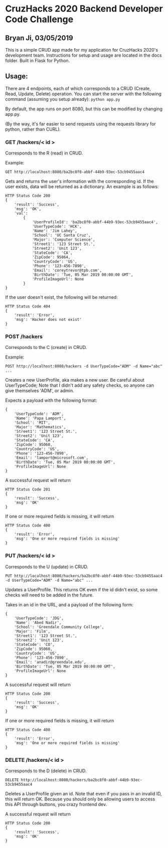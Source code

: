 # CruzHacks 2020 Backend Developer Code Challenge
## Bryan Ji, 03/05/2019

This is a simple CRUD app made for my application for CruzHacks 2020's development team.
Instructions for setup and usage are located in the docs folder.
Built in Flask for Python.

## Usage:

There are 4 endpoints, each of which corresponds to a CRUD (Create, Read, Update, Delete) operation.
You can start the server with the following command (assuming you setup already):
```python app.py```

By default, the app runs on port 8080, but this can be modified by changing app.py.

(By the way, it's far easier to send requests using the requests library for python, rather than CURL).

### GET /hackers/&lt; id &gt;

Corresponds to the R (read) in CRUD.

Example:

```
GET http://localhost:8080/ba2bc8f0-abbf-44b9-93ec-53cb9455aac4
```

Gets and returns the user's information with the corresponding id. If the user exists, data will be returned as a dictionary.
An example is as follows:

```
HTTP Status Code 200
{
    'result': 'Success',
    'msg': 'OK',
    'val':
        {
            'UserProfileId': 'ba2bc8f0-abbf-44b9-93ec-53cb9455aac4',
            'UserTypeCode': 'HCK',
            'Name': 'Jim Lahey',
            'School': 'UC Santa Cruz',
            'Major': 'Computer Science',
            'Street1': '123 Street St.',
            'Street2': 'Unit 123',
            'StateCode': 'CA',
            'ZipCode': 95064,
            'CountryCode': 'US',
            'Phone': '123-456-7890',
            'Email': 'coreytrevor@tpb.com',
            'BirthDate': 'Tue, 05 Mar 2019 00:00:00 GMT',
            'ProfileImageUrl': None
        }
}
```

If the user doesn't exist, the following will be returned:

```
HTTP Status Code 404
{
    'result': 'Error',
    'msg': 'Hacker does not exist'
}
```

### POST /hackers

Corresponds to the C (create) in CRUD.

Example:

```
POST http://localhost:8080/hackers -d UserTypeCode="ADM" -d Name="abc" ...
```

Creates a new UserProfile, aka makes a new user. Be careful about UserTypeCode; Note that I didn't add any safety checks, so anyone can give themselves 'ADM', or admin. 

Expects a payload with the following format:

```
{
    'UserTypeCode': 'ADM',
    'Name': 'Papa Lamport',
    'School': 'MIT',
    'Major': 'Mathematics',
    'Street1': '123 Street St.',
    'Street2': 'Unit 123',
    'StateCode': 'CA',
    'ZipCode': 95060,
    'CountryCode': 'US',
    'Phone': '123-456-7890',
    'Email': 'lamport@microsoft.com',
    'BirthDate': 'Tue, 05 Mar 2019 00:00:00 GMT',
    'ProfileImageUrl': None
}
```

A successful request will return

```
HTTP Status Code 201
{
    'result': 'Success',
    'msg': 'OK'
}
```

If one or more required fields is missing, it will return

```
HTTP Status Code 400
{
    'result': 'Error',
    'msg': 'One or more required fields is missing'
}
```

### PUT /hackers/&lt; id &gt;

Corresponds to the U (update) in CRUD.

```
PUT http://localhost:8080/hackers/ba2bc8f0-abbf-44b9-93ec-53cb9455aac4 -d UserTypeCode="ADM" -d Name="abc" ...
```

Updates a UserProfile. This returns OK even if the id didn't exist, so some checks will need to be added in the future. 

Takes in an id in the URL, and a payload of the following form:

```
{
    'UserTypeCode': 'JDG',
    'Name': 'Abed Nadir',
    'School': 'Greendale Community College',
    'Major': 'Film',
    'Street1': '123 Street St.',
    'Street2': 'Unit 123',
    'StateCode': 'CO',
    'ZipCode': 95060,
    'CountryCode': 'US',
    'Phone': '123-456-7890',
    'Email': 'anadir@greendale.edu',
    'BirthDate': 'Tue, 05 Mar 2019 00:00:00 GMT',
    'ProfileImageUrl': None
}
```

A successful request will return

```
HTTP Status Code 200
{
    'result': 'Success',
    'msg': 'OK'
}
```

If one or more required fields is missing, it will return

```
HTTP Status Code 400
{
    'result': 'Error',
    'msg': 'One or more required fields is missing'
}
```

### DELETE /hackers/&lt; id &gt;

Corresponds to the D (delete) in CRUD.

```
DELETE http://localhost:8080/hackers/ba2bc8f0-abbf-44b9-93ec-53cb9455aac4
```

Deletes a UserProfile given an id. Note that even if you pass in an invalid ID, this will return OK. Because you should only be allowing users to access this API through buttons, you crazy frontend dev.

A successful request will return

```
HTTP Status Code 200
{
    'result': 'Success',
    'msg': 'OK'
}
```
